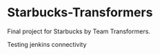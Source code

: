 # Starbucks-Transformers
Final project for Starbucks by Team Transformers.


Testing jenkins connectivity
